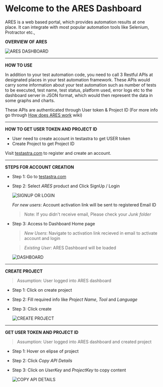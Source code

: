 # Welcome to the ARES Dashboard

ARES is a web based portal, which provides automation results at one place. It can integrate with most popular automation tools like Selenium, Protractor etc.,

__OVERVIEW OF ARES__

 ![ARES DASHBOARD](https://i.ibb.co/tq99n8c/dashboard-overview.gif)

---
__HOW TO USE__

In addition to your test automation code, you need to call 3 Restful APIs at designated places in your test automation framework. These APIs would carry some information about your test automation such as number of tests to be executed, test name, test status, platform used, error logs etc to the dashboard server in JSON format, which would then represent the data in some graphs and charts. 

These APIs are authenticated through User token & Project ID (For more info go through [How does ARES work](https://github.com/testastra/ARES/wiki/2.-How-does-it-work%3F) wiki)

---
__HOW TO GET USER TOKEN AND PROJECT ID__

 - User need to create account in testastra to get USER token
 - Create Project to get Project ID

Visit [testastra.com](http://testastra.com/) to register and create an account.

---
**STEPS FOR ACCOUNT CREATION**

 - Step 1: Go to [testastra.com](http://testastra.com/)
 - Step 2: Select _ARES_ product and Click SignUp / Login
 
   ![SIGNUP OR LOGIN](https://i.ibb.co/Yb43SsJ/ares-navigation.gif)

    *For new users*: Account activation link will be sent to registered Email ID
    > Note: If you didn't receive email, Please check your _Junk folder_

 - Step 3: Access to Dashboard Home page

    > *New Users*: Navigate to activation link recieved in email to activate account and login

    > *Existing User*: ARES Dashboard will be loaded

   ![DASHBOARD](https://i.ibb.co/N3VVPwH/ares-project-dashboard.gif)

---
**CREATE PROJECT**
> Assumption: User logged into ARES dashboard

 - Step 1: Click on create project
 - Step 2: Fill required info like _Project Name_, _Tool_ and _Language_
 - Step 3: Click create

   ![CREATE PROJECT](https://i.ibb.co/Mf2j1h7/create-project.gif)

---
**GET USER TOKEN AND PROJECT ID**
> Assumption: User logged into ARES dashboard and created project

 - Step 1: Hover on elipse of project
 - Step 2: Click _Copy API Details_
 - Step 3: Click on _UserKey_ and _ProjectKey_ to copy content

   ![COPY API DETAILS](https://i.ibb.co/1QV5Zyc/get-user-token.gif)